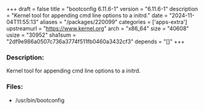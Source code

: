 +++
draft = false
title = "bootconfig 6.11.6-1"
version = "6.11.6-1"
description = "Kernel tool for appending cmd line options to a initrd."
date = "2024-11-04T11:55:13"
aliases = "/packages/220099"
categories = ['apps-extra']
upstreamurl = "https://www.kernel.org"
arch = "x86_64"
size = "40608"
usize = "30952"
sha1sum = "2df9e986a0507c736a3774f511fb0460a3432cf3"
depends = "[]"
+++
### Description: 
Kernel tool for appending cmd line options to a initrd.

### Files: 
* /usr/bin/bootconfig
